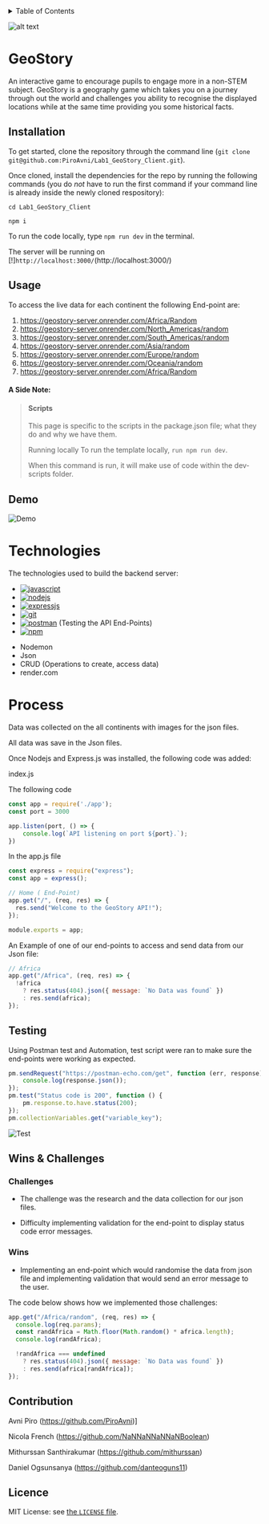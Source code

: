 <!-- TABLE OF CONTENTS -->
<details>
  <summary>Table of Contents</summary>
  <ol>
    <li>
      <a href="#GeoStory">About The Project</a>
    </li>
    <li><a href="#Installation">Installation </a></li>
    <li><a href="#usage">Usage</a></li>
    <li><a href="#technologies">Technologies</a></li>
    <li><a href="#process">Process</a></li>
    <li><a href="#testing">Testing</a></li>
    <li><a href="#wins & Challenges">Wins & Challenges</a></li>
    <li><a href="#contribution">Contribution</a></li>
    <li><a href="#license">License</a></li>
  </ol>
</details>


![alt text](https://github.com/PiroAvni/Lab1_GeoStory_Server/blob/main/LOGO.png "GeoStory")


<!-- ABOUT THE PROJECT -->
# GeoStory 

An interactive game to encourage pupils to engage more in a non-STEM subject.
GeoStory is a geography game which takes you on a journey through out the world and challenges you ability to recognise the displayed locations while at the same time providing you some historical facts.

<!-- Installation & usage -->
## Installation

To get started, clone the repository through the command line (`git clone git@github.com:PiroAvni/Lab1_GeoStory_Client.git`). 

Once cloned, install the dependencies for the repo by running the following commands (you do _not_ have to run the first command if your command line is already inside the newly cloned respository):


```
cd Lab1_GeoStory_Client

npm i

```
To run the code locally, type  `npm run dev` in the terminal.

The server will be running on [!]`http://localhost:3000/`(http://localhost:3000/)


## Usage

 To access the live data for each continent the following  End-point are:

1. https://geostory-server.onrender.com/Africa/Random
2. https://geostory-server.onrender.com/North_Americas/random
3. https://geostory-server.onrender.com/South_Americas/random
4. https://geostory-server.onrender.com/Asia/random
5. https://geostory-server.onrender.com/Europe/random
6. https://geostory-server.onrender.com/Oceania/random
7. https://geostory-server.onrender.com/Africa/Random


 #### A Side Note:

> #### Scripts
>This page is specific to the scripts in the package.json file; what they do and why we have them.
>
>Running locally
>To run the template locally, `run npm run dev`.
>
>When this command is run, it will make use of code within the dev-scripts folder.
>



## Demo
![Demo](https://github.com/PiroAvni/Lab1_GeoStory_Server/blob/main/Demo.gif "Demo")


# Technologies

The technologies used to build the backend server:

* [![javascript](https://img.shields.io/badge/JavaScript-323330?style=for-the-badge&logo=javascript&logoColor=F7DF1E)](https://developer.mozilla.org/en-US/docs/Web/)
* [![nodejs](https://img.shields.io/badge/Node.js-339933?style=for-the-badge&logo=nodedotjs&logoColor=white)](https://nodejs.org/en)
* [![expressjs](https://img.shields.io/badge/Express.js-000000?style=for-the-badge&logo=express&logoColor=white)](https://expressjs.com/)
* [![git](https://img.shields.io/badge/GIT-E44C30?style=for-the-badge&logo=git&logoColor=white)](https://git-scm.com/)
* [![postman](https://img.shields.io/badge/Postman-FF6C37?style=for-the-badge&logo=Postman&logoColor=white)](https://www.postman.com/) (Testing the API End-Points)
* [![npm](https://img.shields.io/badge/npm-CB3837?style=for-the-badge&logo=npm&logoColor=white)](https://www.npmjs.com/)
- Nodemon
 - Json
 - CRUD (Operations to create, access data)
 - render.com

# Process

Data was collected on the all continents with  images for the json files.

All data was save in the Json files.

Once Nodejs and Express.js was installed, the following code was added:

index.js

The following code 
```js
const app = require('./app');
const port = 3000

app.listen(port, () => {
    console.log(`API listening on port ${port}.`);
})
```
In the app.js file 
  
```js
const express = require("express");
const app = express();

// Home ( End-Point)
app.get("/", (req, res) => {
  res.send("Welcome to the GeoStory API!");
});

module.exports = app;
```

An Example of one of our end-points to access and send data from our Json file:

```js
// Africa
app.get("/Africa", (req, res) => {
  !africa 
    ? res.status(404).json({ message: `No Data was found` })
    : res.send(africa);
});

```

## Testing

Using Postman test and Automation, test script were ran to make sure the end-points were working as expected. 

```js
pm.sendRequest("https://postman-echo.com/get", function (err, response) {
    console.log(response.json());
});
pm.test("Status code is 200", function () {
    pm.response.to.have.status(200);
});
pm.collectionVariables.get("variable_key");
```
![Test](https://github.com/PiroAvni/Lab1_GeoStory_Server/blob/main/GeoStory_API_tests.png "Test")



## Wins & Challenges

 ### Challenges


* The challenge was the research and the data collection for our json files.

* Difficulty implementing validation for the end-point to display status code error messages.

 ### Wins

 * Implementing an end-point which would randomise the data from json file and implementing validation that would send an error message to the user.

The code below shows how we implemented those challenges:

```js
app.get("/Africa/random", (req, res) => {
  console.log(req.params);
  const randAfrica = Math.floor(Math.random() * africa.length);
  console.log(randAfrica);

  !randAfrica === undefined
    ? res.status(404).json({ message: `No Data was found` })
    : res.send(africa[randAfrica]);
});
```

## Contribution 

Avni Piro (https://github.com/PiroAvni)]

Nicola French (https://github.com/NaNNaNNaNNaNBoolean)

Mithurssan Santhirakumar (https://github.com/mithurssan)

Daniel Ogsunsanya (https://github.com/danteoguns11)

## Licence

MIT License:  see [the `LICENSE` file](https://github.com/PiroAvni/Lab1_GeoStory_Server/blob/main/LICENSE).

